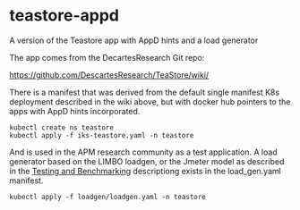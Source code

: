 # teastore-appd
A version of the Teastore app with AppD hints and a load generator

The app comes from the DecartesResearch Git repo:

https://github.com/DescartesResearch/TeaStore/wiki/

There is a manifest that was derived from the default single manifest K8s deployment described in the wiki above, but with docker hub pointers to the apps with AppD hints incorporated.

```
kubectl create ns teastore
kubectl apply -f iks-teastore.yaml -n teastore
```

And is used in the APM research community as a test application.   A load generator based on the LIMBO loadgen, or the Jmeter model as described in the [Testing and Benchmarking](https://github.com/DescartesResearch/TeaStore/wiki/Testing-and-Benchmarking) descriptiong exists in the load_gen.yaml manifest.

```
kubectl apply -f loadgen/loadgen.yaml -n teastore
```
